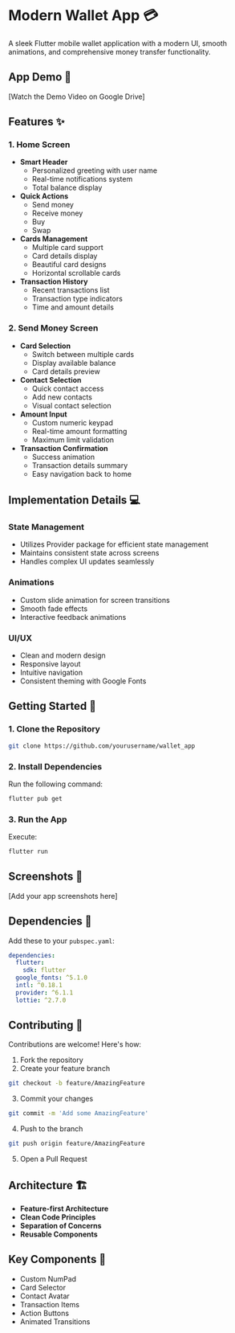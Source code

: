 # Modern Wallet App 💳
A sleek Flutter mobile wallet application with a modern UI, smooth animations, and comprehensive money transfer functionality.

## App Demo 🎥
[Watch the Demo Video on Google Drive]

## Features ✨

### 1. Home Screen
- **Smart Header**
  - Personalized greeting with user name
  - Real-time notifications system
  - Total balance display
- **Quick Actions**
  - Send money
  - Receive money
  - Buy
  - Swap
- **Cards Management**
  - Multiple card support
  - Card details display
  - Beautiful card designs
  - Horizontal scrollable cards
- **Transaction History**
  - Recent transactions list
  - Transaction type indicators
  - Time and amount details

### 2. Send Money Screen
- **Card Selection**
  - Switch between multiple cards
  - Display available balance
  - Card details preview
- **Contact Selection**
  - Quick contact access
  - Add new contacts
  - Visual contact selection
- **Amount Input**
  - Custom numeric keypad
  - Real-time amount formatting
  - Maximum limit validation
- **Transaction Confirmation**
  - Success animation
  - Transaction details summary
  - Easy navigation back to home

## Implementation Details 💻

### State Management
- Utilizes Provider package for efficient state management
- Maintains consistent state across screens
- Handles complex UI updates seamlessly

### Animations
- Custom slide animation for screen transitions
- Smooth fade effects
- Interactive feedback animations

### UI/UX
- Clean and modern design
- Responsive layout
- Intuitive navigation
- Consistent theming with Google Fonts

## Getting Started 🚀

### 1. Clone the Repository
```bash
git clone https://github.com/yourusername/wallet_app
```

### 2. Install Dependencies
Run the following command:
```bash
flutter pub get
```

### 3. Run the App
Execute:
```bash
flutter run
```

## Screenshots 📸
[Add your app screenshots here]

## Dependencies 🧩
Add these to your `pubspec.yaml`:
```yaml
dependencies:
  flutter:
    sdk: flutter
  google_fonts: ^5.1.0
  intl: ^0.18.1
  provider: ^6.1.1
  lottie: ^2.7.0
```

## Contributing 🤝
Contributions are welcome! Here's how:

1. Fork the repository
2. Create your feature branch
```bash
git checkout -b feature/AmazingFeature
```
3. Commit your changes
```bash
git commit -m 'Add some AmazingFeature'
```
4. Push to the branch
```bash
git push origin feature/AmazingFeature
```
5. Open a Pull Request

## Architecture 🏗️
- **Feature-first Architecture**
- **Clean Code Principles**
- **Separation of Concerns**
- **Reusable Components**

## Key Components 🔑
- Custom NumPad
- Card Selector
- Contact Avatar
- Transaction Items
- Action Buttons
- Animated Transitions


